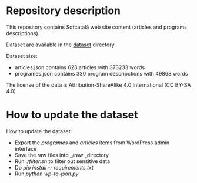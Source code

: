 # Repository description

This repository contains Sofcatalà web site content (articles and programs descriptions).

Dataset are available in the [dataset](dataset/) directory.

Dataset size:
* articles.json contains 623 articles with 373233 words
* programes.json contains 330 program descripctions with 49868 words

The license of the data is Attribution-ShareAlike 4.0 International (CC BY-SA 4.0)

# How to update the dataset

How to update the dataset:
* Export the _programes_ and _articles_ items from WordPress admin interface
* Save the raw files into _/raw _directory
* Run _./filter.sh_ to filter out sensitive data
* Do _pip install -r requirements.txt_
* Run _python wp-to-json.py_
